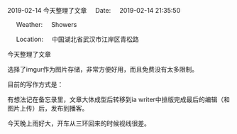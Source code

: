 2019-02-14 今天整理了文章     Date:     2019-02-14 21:35:50

     Weather:     Showers

     Location:     中国湖北省武汉市江岸区青松路

今天整理了文章

选择了imgur作为图片存储，非常方便好用，而且免费没有太多限制。

目前的写作方式是：

有想法记在备忘录里，文章大体成型后转移到ia writer中排版完成最后的编辑（和图片上传）后，发布到播客。

今天晚上雨好大，开车从三环回来的时候视线很差。
